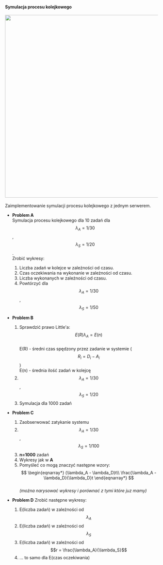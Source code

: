 #### Symulacja procesu kolejkowego

<div class="row mt-3" style="margin-bottom: 18px">
    <div class="col-sm mt-3 mt-md-0" align='center'>
        <img class="img-fluid rounded z-depth-1" src="{{ site.baseurl }}/teaching/2021_metody_statystyczne/server.png" width="600">
    </div>
</div>

Zaimplementowanie symulacji procesu kolejkowego z jednym serwerem.

- **Problem A**  
    Symulacja procesu kolejkowego dla 10 zadań dla $$\lambda_A = 1/30$$, $$\lambda_S = 1/20$$.  
    Zrobić wykresy:
    1. Liczba zadań w kolejce w zależności od czasu.
    2. Czas oczekiwania na wykonanie w zależności od czasu.
    3. Liczba wykonanych w zależności od czasu.
    4. Powtórzyć dla $$\lambda_A = 1/30$$, $$\lambda_S = 1/50$$

- **Problem B**  
    1. Sprawdzić prawo Little'a: 
    $$E(R) \lambda_A = E(n)$$  
    E(R) - średni czas spędzony przez zadanie w systemie ($$R_i = D_i - A_i$$)  
    E(n) - średnia ilość zadań w kolejcę  
    2. $$\lambda_A = 1/30$$, $$\lambda_S = 1/20$$
    3. Symulacja dla 1000 zadań

- **Problem C**  
    1. Zaobserwować zatykanie systemu
    2. $$\lambda_A = 1/30$$, $$\lambda_S = 1/100$$
    3. **n=1000** zadań
    4. Wykresy jak w **A**
    5. Pomyśleć co mogą znaczyć następne wzory:  
     $$
     \begin{eqnarray*}
        (\lambda_A - \lambda_D)t\\ 
        \frac{\lambda_A - \lambda_D}{\lambda_D}t
    \end{eqnarray*}
    $$  
    *(można narysować wykresy i porównać z tymi które juz mamy)*

- **Problem D** 
    Zrobić następne wykresy:  
    1. E(liczba zadań) w zależności od $$\lambda_A$$
    2. E(liczba zadań) w zależności od $$\lambda_S$$
    3. E(liczba zadań) w zależności od $$r = \frac{\lambda_A}{\lambda_S}$$
    4. ... to samo dla E(czas oczekiwania)
